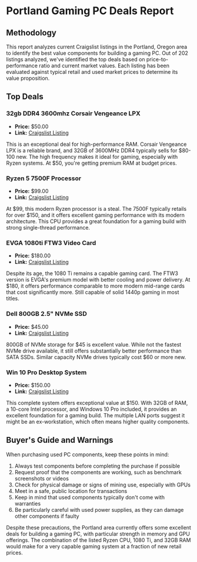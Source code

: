 # Portland Gaming PC Deals Report

## Methodology
This report analyzes current Craigslist listings in the Portland, Oregon area to identify the best value components for building a gaming PC. Out of 202 listings analyzed, we've identified the top deals based on price-to-performance ratio and current market values. Each listing has been evaluated against typical retail and used market prices to determine its value proposition.

## Top Deals

### 32gb DDR4 3600mhz Corsair Vengeance LPX
* **Price:** $50.00
* **Link:** [Craigslist Listing](https://portland.craigslist.org/clk/sop/d/kelso-32gb-ddr4-3600mhz-corsair/7818610302.html)

This is an exceptional deal for high-performance RAM. Corsair Vengeance LPX is a reliable brand, and 32GB of 3600MHz DDR4 typically sells for $80-100 new. The high frequency makes it ideal for gaming, especially with Ryzen systems. At $50, you're getting premium RAM at budget prices.

### Ryzen 5 7500F Processor
* **Price:** $99.00
* **Link:** [Craigslist Listing](https://portland.craigslist.org/clk/sop/d/vancouver-ryzen-processor/7816072960.html)

At $99, this modern Ryzen processor is a steal. The 7500F typically retails for over $150, and it offers excellent gaming performance with its modern architecture. This CPU provides a great foundation for a gaming build with strong single-thread performance.

### EVGA 1080ti FTW3 Video Card
* **Price:** $180.00
* **Link:** [Craigslist Listing](https://portland.craigslist.org/clk/sop/d/battle-ground-evga-1080ti-ftw3-video/7816723664.html)

Despite its age, the 1080 Ti remains a capable gaming card. The FTW3 version is EVGA's premium model with better cooling and power delivery. At $180, it offers performance comparable to more modern mid-range cards that cost significantly more. Still capable of solid 1440p gaming in most titles.

### Dell 800GB 2.5" NVMe SSD
* **Price:** $45.00
* **Link:** [Craigslist Listing](https://portland.craigslist.org/clk/sop/d/vancouver-dell-800gb-25-nvme-ssd/7815697876.html)

800GB of NVMe storage for $45 is excellent value. While not the fastest NVMe drive available, it still offers substantially better performance than SATA SSDs. Similar capacity NVMe drives typically cost $60 or more new.

### Win 10 Pro Desktop System
* **Price:** $150.00
* **Link:** [Craigslist Listing](https://portland.craigslist.org/clk/sop/d/vancouver-win-10-pro-deshtop-32gb-ram/7821692531.html)

This complete system offers exceptional value at $150. With 32GB of RAM, a 10-core Intel processor, and Windows 10 Pro included, it provides an excellent foundation for a gaming build. The multiple LAN ports suggest it might be an ex-workstation, which often means higher quality components.

## Buyer's Guide and Warnings

When purchasing used PC components, keep these points in mind:

1. Always test components before completing the purchase if possible
2. Request proof that the components are working, such as benchmark screenshots or videos
3. Check for physical damage or signs of mining use, especially with GPUs
4. Meet in a safe, public location for transactions
5. Keep in mind that used components typically don't come with warranties
6. Be particularly careful with used power supplies, as they can damage other components if faulty

Despite these precautions, the Portland area currently offers some excellent deals for building a gaming PC, with particular strength in memory and GPU offerings. The combination of the listed Ryzen CPU, 1080 Ti, and 32GB RAM would make for a very capable gaming system at a fraction of new retail prices.